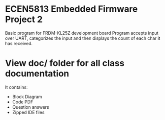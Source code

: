 # ECEN5813 Embedded Firmware Project 2
Basic program for FRDM-KL25Z development board
Program accepts input over UART, categorizes the input and then displays the count of each 
char it has received.


# View doc/ folder for all class documentation
It contains:
* Block Diagram
* Code PDF
* Question answers
* Zipped IDE files
